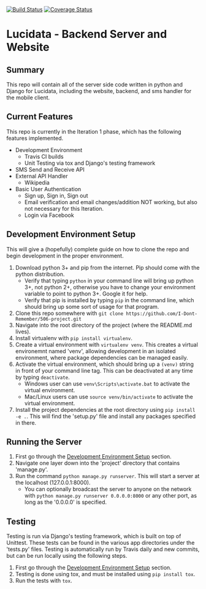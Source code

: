 [![Build Status](https://travis-ci.org/I-Dont-Remember/506-project.svg?branch=master)](https://travis-ci.org/I-Dont-Remember/506-project) [![Coverage Status](https://coveralls.io/repos/github/I-Dont-Remember/506-project/badge.svg?branch=master)](https://coveralls.io/github/I-Dont-Remember/506-project?branch=master)
# Lucidata - Backend Server and Website

## Summary
   This repo will contain all of the server side code written in python and Django for Lucidata, including the website, backend, and sms handler for the mobile client.

## Current Features
This repo is currently in the Iteration 1 phase, which has the following features implemented.
- Development Environment
  - Travis CI builds
  - Unit Testing via tox and Django's testing framework
- SMS Send and Receive API
- External API Handler
  - Wikipedia
- Basic User Authentication
  - Sign up, Sign in, Sign out
  - Email verification and email changes/addition NOT working, but also not necessary for this Iteration.
  - Login via Facebook
  
## Development Environment Setup
This will give a (hopefully) complete guide on how to clone the repo and begin development in the proper environment.
1. Download python 3+ and pip from the internet. Pip should come with the python distribution.
   - Verify that typing `python` in your command line will bring up python 3+, not python 2+, otherwise you have to change your environment variable to point to python 3+. Google it for help.
   - Verify that pip is installed by typing `pip` in the command line, which should bring up some sort of usage for that program.
2. Clone this repo somewhere with `git clone https://github.com/I-Dont-Remember/506-project.git`
3. Navigate into the root directory of the project (where the README.md lives).
4. Install virtualenv with `pip install virtualenv`.
5. Create a virtual environment with `virtualenv venv`. This creates a virtual environemnt named 'venv', allowing development in an isolated environment, where package dependencies can be managed easily.
6. Activate the virtual environment, which should bring up a `(venv)` string in front of your command line tag. This can be deactivated at any time by typing `deactivate`.
   - Windows user can use `venv\Scripts\activate.bat` to activate the virtual environment.
   - Mac/Linux users can use `source venv/bin/activate` to activate the virtual environment.
7. Install the project dependencies at the root directory using `pip install -e .`. This will find the 'setup.py' file and install any packages specified in there.

## Running the Server
1. First go through the [Development Environment Setup](##Development-Environment-Setup) section.
2. Navigate one layer down into the 'project' directory that contains 'manage.py'.
3. Run the command `python manage.py runserver`. This will start a server at the localhost (127.0.0.1:8000).
   - You can optionally broadcast the server to anyone on the network with `python manage.py runserver 0.0.0.0:8000` or any other port, as long as the '0.0.0.0' is specified.
   
## Testing
Testing is run via Django's testing framework, which is built on top of Unittest. These tests can be found in the various app directories under the 'tests.py' files. Testing is automatically run by Travis daily and new commits, but can be run locally using the following steps.
1. First go through the [Development Environment Setup](##Development-Environment-Setup) section.
2. Testing is done using tox, and must be installed using `pip install tox`.
3. Run the tests with `tox`.
